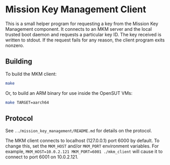 # Mission Key Management Client

This is a small helper program for requesting a key from the Mission Key
Management component.  It connects to an MKM server and the local trusted boot
daemon and requests a particular key ID.  The key received is written to
stdout.  If the request fails for any reason, the client program exits nonzero.


## Building

To build the MKM client:

```sh
make
```

Or, to build an ARM binary for use inside the OpenSUT VMs:

```sh
make TARGET=aarch64
```


## Protocol

See `../mission_key_management/README.md` for details on the protocol.

The MKM client connects to localhost (127.0.0.1) port 6000 by default.  To
change this, set the `MKM_HOST` and/or `MKM_PORT` environment variables.
For example, `MKM_HOST=10.0.2.121 MKM_PORT=6001 ./mkm_client` will cause it to
connect to port 6001 on 10.0.2.121.

